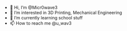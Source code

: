 - 👋 Hi, I’m @Micr0wave3
- 👀 I’m interested in 3D Printing, Mechanical Engineering
- 🌱 I’m currently learning school stuff
- 📫 How to reach me @u_wav3

